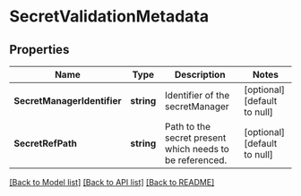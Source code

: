 # SecretValidationMetadata

## Properties
Name | Type | Description | Notes
------------ | ------------- | ------------- | -------------
**SecretManagerIdentifier** | **string** | Identifier of the secretManager | [optional] [default to null]
**SecretRefPath** | **string** | Path to the secret present which needs to be referenced. | [optional] [default to null]

[[Back to Model list]](../README.md#documentation-for-models) [[Back to API list]](../README.md#documentation-for-api-endpoints) [[Back to README]](../README.md)

